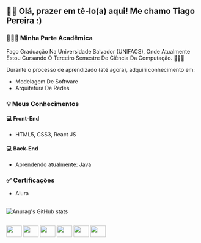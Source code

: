 ##  👋🏼 Olá, prazer em tê-lo(a) aqui! Me chamo Tiago Pereira :)

### 👨🏽‍🎓 Minha Parte Acadêmica 
Faço Graduação Na Universidade Salvador (UNIFACS), Onde Atualmente Estou Cursando O Terceiro Semestre De Ciência Da Computação. 👨🏽‍💻

Durante o processo de aprendizado (até agora), adquiri conhecimento em:
- Modelagem De Software 
- Arquitetura De Redes 

### 💡 Meus Conhecimentos 

#### 💻 Front-End
- HTML5, CSS3, React JS

#### 💻 Back-End
- Aprendendo atualmente: Java

### ✅ Certificações
- Alura



##
![Anurag's GitHub stats](https://github-readme-stats.vercel.app/api?username=TiagoSantoss30&show_icons=true&theme=dark)
##
<div style="display: inline_block" align-items: center>
  <img align="center" height="30" width="40" src="https://cdn.jsdelivr.net/gh/devicons/devicon@latest/icons/html5/html5-original.svg" />
  <img align="center" height="30" width="40" src="https://cdn.jsdelivr.net/gh/devicons/devicon@latest/icons/css3/css3-original.svg" />
  <img align="center" height="30" width="40" src="https://cdn.jsdelivr.net/gh/devicons/devicon@latest/icons/react/react-original.svg" />
  <img align="center" height="30" width="40" src="https://cdn.jsdelivr.net/gh/devicons/devicon@latest/icons/javascript/javascript-original.svg" />
  <img align="center" height="30" width="40" src="https://cdn.jsdelivr.net/gh/devicons/devicon@latest/icons/figma/figma-original.svg" />
  <img align="center" height="30" width="40" src="https://cdn.jsdelivr.net/gh/devicons/devicon@latest/icons/java/java-original.svg" />    
</div>

                   
          
